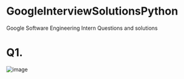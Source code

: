 # GoogleInterviewSolutionsPython
Google Software Engineering Intern Questions and solutions

# Q1.
![image](https://cloud.githubusercontent.com/assets/24949913/26567492/c7c325b2-44c9-11e7-85cc-02271c5073b9.png)
